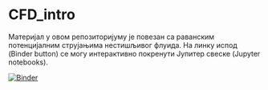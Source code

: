 # CFD_intro

Материјал у овом репозиторијуму је повезан са раванским потенцијалним струјањима нестишљивог флуида. На линку испод (Binder button) се могу интерактивно покренути Јупитер свеске (Jupyter notebooks).

[![Binder](https://mybinder.org/badge_logo.svg)](https://mybinder.org/v2/gh/cocicar/Potential_flow/HEAD)

